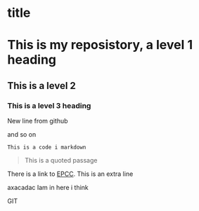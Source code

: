 # title

# This is my reposistory, a level 1 heading
## This is a level 2
### This is a level 3 heading

New line from github

and so on

```
This is a code i markdown
```
> This is a quoted passage

There is a link to [EPCC](http://www.epcc.ed.ac.uk).
This is an extra line


axacadac
Iam in here i think


GIT
